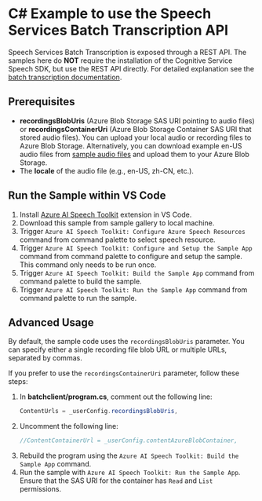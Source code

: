 # C# Example to use the Speech Services Batch Transcription API

Speech Services Batch Transcription is exposed through a REST API. The samples here do **NOT** require the installation of the Cognitive Service Speech SDK, but use the REST API directly. For detailed explanation see the [batch transcription documentation](https://docs.microsoft.com/azure/cognitive-services/speech-service/batch-transcription).

## Prerequisites

- **recordingsBlobUris** (Azure Blob Storage SAS URI pointing to audio files) or **recordingsContainerUri** (Azure Blob Storage Container SAS URI that stored audio files). You can upload your local audio or recording files to Azure Blob Storage. Alternatively, you can download example en-US audio files from [sample audio files](https://github.com/Azure-Samples/cognitive-services-speech-sdk/tree/master/sampledata/audiofiles) and upload them to your Azure Blob Storage.
- The **locale** of the audio file (e.g., en-US, zh-CN, etc.).

## Run the Sample within VS Code
1. Install [Azure AI Speech Toolkit](https://marketplace.visualstudio.com/items?itemName=ms-azureaispeech.azure-ai-speech-toolkit) extension in VS Code.
2. Download this sample from sample gallery to local machine.
3. Trigger `Azure AI Speech Toolkit: Configure Azure Speech Resources` command from command palette to select speech resource.
4. Trigger `Azure AI Speech Toolkit: Configure and Setup the Sample App` command from command palette to configure and setup the sample. This command only needs to be run once.
5. Trigger `Azure AI Speech Toolkit: Build the Sample App` command from command palette to build the sample.
6. Trigger `Azure AI Speech Toolkit: Run the Sample App` command from command palette to run the sample.

## Advanced Usage
By default, the sample code uses the `recordingsBlobUris` parameter. You can specify either a single recording file blob URL or multiple URLs, separated by commas.

If you prefer to use the `recordingsContainerUri` parameter, follow these steps:

1. In **batchclient/program.cs**, comment out the following line:
    ```C#
    ContentUrls = _userConfig.recordingsBlobUris,
    ```
2. Uncomment the following line:
    ```C#
    //ContentContainerUrl = _userConfig.contentAzureBlobContainer,
    ```
3. Rebuild the program using the `Azure AI Speech Toolkit: Build the Sample App` command.
4. Run the sample with `Azure AI Speech Toolkit: Run the Sample App`. Ensure that the SAS URI for the container has `Read` and `List` permissions.